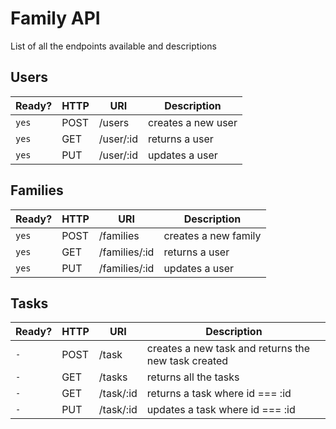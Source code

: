 # Family API

List of all the endpoints available and descriptions

## Users

| Ready? | HTTP | URI       | Description        |
| ------ | ---- | --------- | ------------------ |
| `yes`  | POST | /users    | creates a new user |
| `yes`  | GET  | /user/:id | returns a user     |
| `yes`  | PUT  | /user/:id | updates a user     |

## Families

| Ready? | HTTP | URI           | Description          |
| ------ | ---- | ------------- | -------------------- |
| `yes`  | POST | /families     | creates a new family |
| `yes`  | GET  | /families/:id | returns a user       |
| `yes`  | PUT  | /families/:id | updates a user       |

## Tasks

| Ready? | HTTP | URI       | Description                                         |
| ------ | ---- | --------- | --------------------------------------------------- |
| `-`    | POST | /task     | creates a new task and returns the new task created |
| `-`    | GET  | /tasks    | returns all the tasks                               |
| `-`    | GET  | /task/:id | returns a task where id === :id                     |
| `-`    | PUT  | /task/:id | updates a task where id === :id                     |
